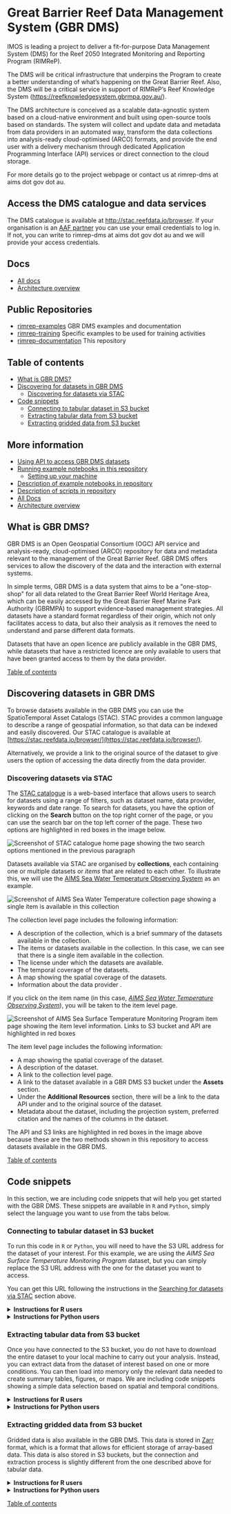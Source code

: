 # Great Barrier Reef  Data Management System (GBR DMS)

IMOS is leading a project to deliver a fit-for-purpose Data Management System (DMS) for the Reef 2050 Integrated Monitoring and Reporting Program (RIMReP).

The DMS will be critical infrastructure that underpins the Program to create a better understanding of what’s happening on the Great Barrier Reef. 
Also, the DMS will be a critical service in support of RIMReP’s Reef Knowledge System (https://reefknowledgesystem.gbrmpa.gov.au/).

The DMS architecture is conceived as a scalable data-agnostic system based on a cloud-native environment and built using open-source tools based on 
standards. The system will collect and update data and metadata from data providers in an automated way, transform the data collections into 
analysis-ready cloud-optimised (ARCO) formats, and provide the end user with a delivery mechanism through dedicated 
Application Programming Interface (API) services or direct connection to the cloud storage.

For more details go to the project webpage or contact us at rimrep-dms at aims dot gov dot au.

## Access the DMS catalogue and data services

The DMS catalogue is available at http://stac.reefdata.io/browser. If your organisation is an [AAF partner](https://aaf.edu.au/subscribers/) you can use your email credentials 
to log in. If not, you can write to rimrep-dms at aims dot gov dot au and we will provide your access credentials.


## Docs

- [All docs](docs/README.md)
- [Architecture overview](./docs/architecture/README.md)


## Public Repositories

- [rimrep-examples](https://github.com/gbr-dms/rimrep-examples) GBR DMS examples and documentation
- [rimrep-training](https://github.com/gbr-dms/rimrep-training) Specific examples to be used for training activities
- [rimrep-documentation](https://github.com/gbr-dms/rimrep-documentation) This repository



## Table of contents

-   [What is GBR DMS?](#what-is-gbr-dms)
-   [Discovering for datasets in GBR DMS](#discovering-datasets-in-gbr-dms)
    -   [Discovering for datasets via STAC](#discovering-datasets-via-stac)
-   [Code snippets](#code-snippets)
    -   [Connecting to tabular dataset in S3 bucket](#connecting-to-tabular-dataset-in-s3-bucket)
    -   [Extracting tabular data from S3 bucket](#extracting-tabular-data-from-s3-bucket)
    -   [Extracting gridded data from S3 bucket](#extracting-gridded-data-from-s3-bucket)

## More information

-   [Using API to access GBR DMS datasets](docs/rimrep_api_access.md)
-   [Running example notebooks in this repository](docs/running_notebooks.md)
    -   [Setting up your machine](docs/running_notebooks.md/#setting-up-your-machine)
-   [Description of example notebooks in repository](docs/repository_file_description.md/#description-of-example-notebooks-in-repository)
-   [Description of scripts in repository](docs/repository_file_description.md/#description-of-scripts-in-repository)
-   [All Docs](docs/README.md)
-   [Architecture overview](./docs/architecture/README.md)



## What is GBR DMS?

GBR DMS is an Open Geospatial Consortium (OGC) API service and analysis-ready, cloud-optimised (ARCO) repository for 
data and metadata 
relevant to the management of the Great Barrier Reef. GBR DMS offers services to allow the discovery of the data and 
the interaction 
with external systems.

In simple terms, GBR DMS is a data system that aims to be a "one-stop-shop" for all data related to the Great Barrier 
Reef World Heritage Area, which can be easily accessed by the Great Barrier Reef Marine Park Authority (GBRMPA) to 
support  evidence-based management strategies. All datasets have a standard format regardless of their origin, which 
not only facilitates access to data, but also their analysis as it removes the need to understand and parse different data formats.

Datasets that have an open licence are publicly available in the GBR DMS, while datasets that have a restricted 
licence are only available to users that have been granted access to them by the data provider.

[Table of contents](#table-of-contents)

## Discovering datasets in GBR DMS

To browse datasets available in the GBR DMS you can use the SpatioTemporal Asset Catalogs (STAC). STAC provides a 
common language to describe a range of geospatial information, so that data can be indexed and easily discovered. 
Our STAC catalogue is available at [https://stac.reefdata.io/browser/](https://stac.reefdata.io/browser/).

Alternatively, we provide a link to the original source of the dataset to give users the option of accessing the 
data directly from the data provider.

### Discovering datasets via STAC

The [STAC catalogue](https://stac.reefdata.io/browser/) is a web-based interface that allows users to search for 
datasets using a range of filters, such as dataset name, data provider, keywords and date range. To search for 
datasets, you have the option of clicking on the **Search** button on the top right corner of the page, or you can use the search 
bar on the top left corner of the page. These two options are highlighted in red boxes in the image below.

![Screenshot of STAC catalogue home page showing the two search options mentioned in the previous paragraph](images/stac_home.png)

Datasets available via STAC are organised by **collections**, each containing one or multiple datasets or *items* 
that are related to each other. To illustrate this, we will use the [AIMS Sea Water Temperature Observing System](https://stac.reefdata.io/browser/collections/aims-temp) as an example.

![Screenshot of AIMS Sea Water Temperature collection page showing a single item is available in this collection](images/aims_ocean.png)

The collection level page includes the following information:

-   A description of the collection, which is a brief summary of the datasets available in the collection.
-   The items or datasets available in the collection. In this case, we can see that there is a single item available in the collection.
-   The license under which the datasets are available.
-   The temporal coverage of the datasets.
-   A map showing the spatial coverage of the datasets.
-   Information about the data provider .

If you click on the item name (in this case, [*AIMS Sea Water Temperature Observing System*](https://stac.reefdata.io/browser/collections/aims-temp/items/aims-temp-loggers)), you will be taken to the item level page.

![Screenshot of AIMS Sea Surface Temperature Monitoring Program item page showing the item level information. Links to S3 bucket and API are highlighted in red boxes](images/aims_sst.png)

The item level page includes the following information:

-   A map showing the spatial coverage of the dataset.
-   A description of the dataset.
-   A link to the collection level page.
-   A link to the dataset available in a GBR DMS S3 bucket under the **Assets** section.
-   Under the **Additional Resources** section, there will be a link to the data API under and to the original source of the dataset.
-   Metadata about the dataset, including the projection system, preferred citation and the names of the columns in the dataset.

The API and S3 links are highlighted in red boxes in the image above because these are the two methods shown in this repository to access 
datasets available in the GBR DMS.

[Table of contents](#table-of-contents)

## Code snippets

In this section, we are including code snippets that will help you get started with the GBR DMS. 
These snippets are available in `R` and `Python`, simply select the language you want to use from the tabs below.

### Connecting to tabular dataset in S3 bucket

To run this code in `R` or `Python`, you will need to have the S3 URL address for the dataset of your interest. For this example,
we are using the *AIMS Sea Surface Temperature Monitoring Program* dataset, but you can simply replace the S3 URL address 
with the one for the dataset you want to access.

You can get this URL following the instructions in the [Searching for datasets via STAC](#searching-for-datasets-via-stac) section above.

<details>

<summary><b> Instructions for R users </b></summary>

``` r
# Loading arrow library to connect to S3 bucket
library(arrow)
# Providing S3 URL address for dataset of interest
dataset_s3 <- "s3://gbr-dms-data-public/aims-temp-loggers/data.parquet"
# Connecting to S3 bucket
s3_conn <- s3_bucket(dataset_s3)
# Accessing dataset
ds <- open_dataset(s3_conn)
```

Remember that you can change the value of `dataset_s3` to the S3 URL address for the dataset you want to access.

Note that if you do not have the `arrow` library installed in your machine, you will need to install it before 
running the code above. You can do so by running the following line: `install.packages("arrow")`. Alternatively, 
you can run refer to the [Setting up your machine](#setting-up-your-machine) section below for instructions on how to install all packages used in this repository at once.

</details>

<details>

<summary><b> Instructions for Python users </b></summary>

``` python
# Loading pyarrow library to connect to S3 bucket
from pyarrow import parquet as pq
# Providing S3 URL address for dataset of interest
dataset_s3 = 's3://gbr-dms-data-public/aims-temp-loggers/data.parquet'
# Connecting to S3 bucket
ds = pq.ParquetDataset(dataset_s3)
```

Remember that you can change the value of `dataset_s3` to the S3 URL address for the dataset you want to access.

Note that if you do not have the `pyarrow` package installed in your machine, you will not be able to run the code 
above. You can install it using a package manager such as `pip` or `conda`.  Alternatively, you can run refer to the 
[Setting up your machine](#setting-up-your-machine) section below for instructions on how to install all packages used in this repository at once.

</details>

### Extracting tabular data from S3 bucket

Once you have connected to the S3 bucket, you do not have to download the entire dataset to your local machine to 
carry out your analysis. Instead, you can extract data from the dataset of interest based on one or more conditions. 
You can then load into memory only the relevant data needed to create summary tables, figures, or maps. We are 
including code snippets showing a simple data selection based on spatial and temporal conditions.

<details>

<summary><b> Instructions for R users </b></summary>

Once you have connected to the S3 bucket, you can use [`dplyr` verbs](https://dplyr.tidyverse.org/) to extract a 
subset of the data based on one or more  conditions. Here, we assume that a dataset connection has already been 
established  following instructions in the [Connecting to S3 bucket](#connecting-to-s3-bucket) section above and 
this dataset is stored in the `ds` variable. We will assume that our dataset has `longitude`, `latitude`, and `time` 
columns, and we will use them to extract data based on spatial and temporal conditions.

``` r
# Loading relevant libraries
library(dplyr)

# We will extract data for the year 2019 that includes Townsville and Cairns
ds_subset <- ds |>
  # First we apply a filter based on longitudes
  filter(longitude > 145.6 & longitude < 146.9) |>
  # Then we apply a filter based on latitudes
  filter(latitude > -19.3 & latitude < -16.8) |>
  # Finally, we apply a filter based on time
  filter(time >= "2019-01-01" & time <= "2019-12-31") |>
  # We could even select only the columns we need
  # We will assume that the dataset also has a column called 'site' and we want to select it
  select(longitude, latitude, time, site)

# We can now load the data into memory
ds_subset <- ds_subset |>
  collect()
```

You can change the values of the conditions above to extract data that is relevant for your needs. Other conditions 
may include extracting data based on a specific site, a specific depth range, or even a specific variable.

</details>

<details>

<summary><b> Instructions for Python users </b></summary>

Once you have connected to the S3 bucket, you can use the `dask_geopandas` package to connect to a dataset and 
extract a subset of the data based on one or more conditions. We will assume that our dataset  has `longitude`, 
`latitude`, and `time` columns, and we will use them to extract data based on spatial and temporal conditions. We 
will use the *AIMS Sea Surface Temperature Monitoring Program* dataset as an example, but you can replace the S3 URL 
address with the one for the dataset you want to access.

``` python
# Loading relevant packages
import dask_geopandas as dgp

# We store the S3 URL address in a variable
dataset_s3 = 's3://gbr-dms-data-public/aims-temp-loggers/data.parquet'

# We will define a variable our conditions to extract data for the year 2019 that includes Townsville and Cairns
filter = [(lon > 145.6),
          (lon < 146.9),
          (lat > -19.3),
          (lat < -16.8),
          (time >= "2019-01-01"),
          (time <= "2019-12-31")]

# We will extract data for the year 2019 that includes Townsville and Cairns
ds_subset = dgp.read_parquet(dataset_s3,
                            # We can select the columns of our interest with the columns argument
                             columns = ['lon', 'lat', 'time', 'site', 'qc_val'],
                            # We can specify the column we want to use as index
                             index = 'fid',
                            # We can now apply our filters
                             filters = filter,
                            # We can connect anonimously because this is a public dataset
                             storage_options = {'anon': True})

# We can now load the data into memory
ds_subset = ds_subset.compute()
```

</details>

### Extracting gridded data from S3 bucket

Gridded data is also available in the GBR DMS. This data is stored in [Zarr](https://zarr.readthedocs.io/en/stable/) 
format, which is a format that allows for efficient storage of array-based data. This data is also stored in S3 
buckets, but the connection and extraction process is slightly different from the one described above for tabular data.

<details>

<summary><b> Instructions for R users </b></summary>

To make access of gridded data in `R` as easy as possible for users, we created a function called 
`connect_dms_dataset`,  which you can find in the `useful_functions.R` script. This function takes the API address 
for the dataset of interest, the variable name of interest as arguments and returns a `SpatRaster` object. 
Additionally, you can provide spatial and temporal boundaries to extract data. We will use the  *NOAA Coral Reef 
Watch degree heating weeks* dataset as an example, but you can replace the API address with the one for the dataset you want to access.

Note that you will need to head over to our dashboard: <https://dashboard.reefdata.io/> to get a token before you can access the data. When you use the `connect_dms_dataset` function, you will be prompted to enter your token. If you do not have an account, you can contact us at [rimrep-dms@aims.gov.au](mailto:rimrep-dms@aims.gov.au).

``` r
#Loading useful_functions script
source("R_based_scripts/useful_functions.R")
#Loading and manipulating gridded data
library(terra)

#Defining API URL (obtained from STAC catalogue)
base_url <- "https://pygeoapi.reefdata.io/collections/noaa-crw-chs-dhw"

#Defining variable of interest (obtained from STAC catalogue)
variable_name <- "degree_heating_week"

#Connecting to DMS to extract data
ras_dhw <- connect_dms_dataset(base_url, variable_name,
                           #Temporal limits
                           start_time = "2023-01-01", end_time = "2023-01-07",
                           #Spatial limits
                           lon_limits = c(145.30, 146.90),
                           lat_limits = c(-17, -16.30))

#You can plot the raster to check that the data was extracted correctly
plot(ras_dhw)
```

</details>

<details>

<summary><b> Instructions for Python users </b></summary>

Instead of using `dask_geopandas` to connect to the S3 bucket and extract tabular data, we will use the `s3fs` 
package to connect and extract gridded data. We will use the *NOAA Coral Reef Watch degree heating weeks* dataset as 
an example, but you can replace the S3 URL address with the one for the dataset you want to access.

``` python
#Loading relevant packages
#Connecting to S3 bucket
import s3fs
#Loading and manipulating gridded data
import xarray as xr

#Storing the S3 URL address in a variable
coral_url = 's3://gbr-dms-data-public/noaa-crw-chs-dhw/data.zarr'

#Connecting to public bucket - No credentials required
s3_bucket = s3fs.S3FileSystem(anon = True)

#Loading data into memory
coral_ds = xr.open_dataset(s3fs.S3Map(root = coral_url, s3 = s3_bucket), engine = 'zarr')
```

</details>

[Table of contents](#table-of-contents)
